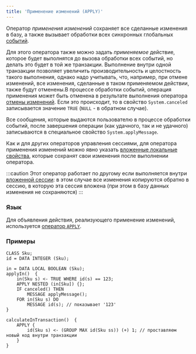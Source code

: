```yaml
---
title: 'Применение изменений (APPLY)'
---
```


Оператор *применения изменений* сохраняет все сделанные изменения в базу, а также вызывает обработки всех синхронных глобальных [событий](Events.md).

Для этого оператора также можно задать *применяемое* действие, которое будет выполнятся до вызова обработки всех событий, но делать это будет в той же транзакции. Выполнение внутри одной транзакции позволяет увеличить производительность и целостность такого выполнения, однако надо учитывать, что, например, при отмене изменений, все изменения, сделанные в таком применяемом действии, также будут отменены.В процессе обработки событий, операция применения может быть отменена в результате выполнения оператора [отмены изменений](Cancel_changes_CANCEL.md). Если это происходит, то в свойство `System.canceled` записывается значение `TRUE` (`NULL` - в обратном случае).

Все сообщения, которые выдаются пользователю в процессе обработки событий, после завершения операции (как удачного, так и не удачного) записываются в специальное свойство `System.applyMessage`.

Как и для других операторов управления сессиями, для оператора применения изменений можно явно указать [вложенные локальные свойства](Session_management.md#nested), которые сохранят свои изменения после выполнении оператора.

:::caution
Этот оператор работает по другому если выполняется внутри [вложенной сессии](New_session_NEWSESSION_NESTEDSESSION.md#nested): в этом случае все изменения копируются обратно в сессию, в которую эта сессия вложена (при этом в базу данных изменения не сохраняются)
:::

### Язык

Для объявления действия, реализующего применение изменений, используется [оператор `APPLY`](APPLY_operator.md).

### Примеры

```lsf
CLASS Sku;
id = DATA INTEGER (Sku);

in = DATA LOCAL BOOLEAN (Sku);
applyIn()  {
    in(Sku s) <- TRUE WHERE id(s) == 123;
    APPLY NESTED (in[Sku]) {};
    IF canceled() THEN
        MESSAGE applyMessage();
    FOR in(Sku s) DO
        MESSAGE id(s); // показывает '123'
}

calculateInTransaction()  {
    APPLY {
        id(Sku s) <- (GROUP MAX id(Sku ss)) (+) 1; // проставляем новый код внутри транзакции
    }
}
```
